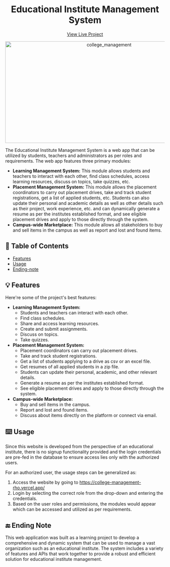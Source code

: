 <h1 align="center" id="title">Educational Institute Management System</h1>

<p align="center">
    <a href="https://college-management-rho.vercel.app/">View Live Project</a>
  </p>

<p align="center"><img src="https://socialify.git.ci/GauravSingh1402/college_management/image?description=1&descriptionEditable=The%20one-stop%20shop%20for%20all%20your%20educational%20institute%20management%20needs.&language=1&name=1&owner=1&pattern=Diagonal%20Stripes&theme=Auto" alt="college_management" width="640" height="320" alt="project-image"/></p>

<p id="description">The Educational Institute Management System is a web app that can be utilized by students, teachers and administrators as per roles and requirements. The web app features three primary modules:

-   **Learning Management System:**  This module allows students and teachers to interact with each other, find class schedules, access learning resources, discuss on topics, take quizzes, etc.
-   **Placement Management System:**  This module allows the placement coordinators to carry out placement drives, take and track student registrations, get a list of applied students, etc. Students can also update their personal and academic details as well as other details such as their project, work experience, etc. and can dynamically generate a resume as per the institutes established format, and see eligible placement drives and apply to those directly through the system.
-   **Campus-wide Marketplace:**  This module allows all stakeholders to buy and sell items in the campus as well as report and lost and found items.</p>

<h2>📃 Table of Contents</h2>

* [Features](#features)
* [Usage](#usage)
* [Ending-note](#ending-note)

<h2 id="features">💡 Features</h2>

Here're some of the project's best features:

*   **Learning Management System:**
    -   Students and teachers can interact with each other.
    -   Find class schedules.
    -   Share and access learning resources.
    -   Create and submit assignments.
    -   Discuss on topics.
    -   Take quizzes.
*   **Placement Management System:**
    -   Placement coordinators can carry out placement drives.
    -   Take and track student registrations.
    -   Get a list of students applying to a drive as csv or an excel file.
    -   Get resumes of all applied students in a zip file.
    -   Students can update their personal, academic, and other relevant details.
    -   Generate a resume as per the institutes established format.
    -   See eligible placement drives and apply to those directly through the system.
*  **Campus-wide Marketplace:**
    -   Buy and sell items in the campus.
    -   Report and lost and found items.
    -   Discuss about items directly on the platform or connect via email.



<h2 id="usage">⌨️ Usage</h2>
Since this website is developed from the perspective of an educational institute, there is no signup functionality provided and the login credentials are pre-fed in the database to ensure access lies only with the authorized users.

For an authorized user, the usage steps can be generalized as:
1. Access the website by going to https://college-management-rho.vercel.app/
2. Login by selecting the correct role from the drop-down and entering the credentials.
3. Based on the user roles and permissions, the modules would appear which can be accessed and utilized as per requirements.

<h2 id="ending-note">🔚 Ending Note</h2>

This web application was built as a learning project to develop a comprehensive and dynamic system that can be used to manage a vast organization such as an educational institute. The system includes a variety of features and APIs that work together to provide a robust and efficient solution for educational institute management.

